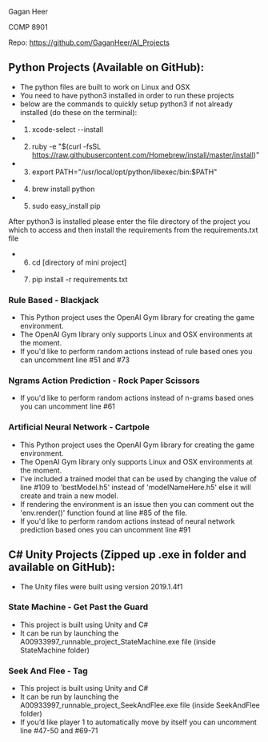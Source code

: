 Gagan Heer

COMP 8901

Repo: https://github.com/GaganHeer/AI_Projects

## Python Projects (Available on GitHub):
- The python files are built to work on Linux and OSX
- You need to have python3 installed in order to run these projects
- below are the commands to quickly setup python3 if not already installed (do these on the terminal):
- 1) xcode-select --install
- 2) ruby -e "$(curl -fsSL https://raw.githubusercontent.com/Homebrew/install/master/install)"
- 3) export PATH="/usr/local/opt/python/libexec/bin:$PATH"
- 4) brew install python
- 5) sudo easy_install pip

After python3 is installed please enter the file directory of the project you which to access and then install the requirements from the requirements.txt file 
- 6) cd [directory of mini project]
- 7) pip install -r requirements.txt

### Rule Based - Blackjack
- This Python project uses the OpenAI Gym library for creating the game environment. 
- The OpenAI Gym library only supports Linux and OSX environments at the moment.
- If you'd like to perform random actions instead of rule based ones you can uncomment line #51 and #73

### Ngrams Action Prediction - Rock Paper Scissors
- If you'd like to perform random actions instead of n-grams based ones you can uncomment line #61

### Artificial Neural Network - Cartpole
- This Python project uses the OpenAI Gym library for creating the game environment. 
- The OpenAI Gym library only supports Linux and OSX environments at the moment. 
- I've included a trained model that can be used by changing the value of line #109 to 'bestModel.h5' instead of 'modelNameHere.h5' else it will create and train a new model. 
- If rendering the environment is an issue then you can comment out the 'env.render()' function found at line #85 of the file.
- If you'd like to perform random actions instead of neural network prediction based ones you can uncomment line #91



## C# Unity Projects (Zipped up .exe in folder and available on GitHub):
- The Unity files were built using version 2019.1.4f1

### State Machine - Get Past the Guard
- This project is built using Unity and C#
- It can be run by launching the A00933997_runnable_project_StateMachine.exe file (inside StateMachine folder)

### Seek And Flee - Tag
- This project is built using Unity and C#
- It can be run by launching the A00933997_runnable_project_SeekAndFlee.exe file (inside SeekAndFlee folder)
- If you’d like player 1 to automatically move by itself you can uncomment line #47-50 and #69-71
